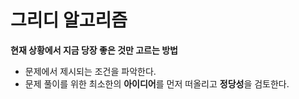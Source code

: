 그리디 알고리즘
===
**현재 상황에서 지금 당장 좋은 것만 고르는 방법**
- 문제에서 제시되는 조건을 파악한다.
- 문제 풀이를 위한 최소한의 **아이디어**를 먼저 떠올리고 **정당성**을 검토한다.
